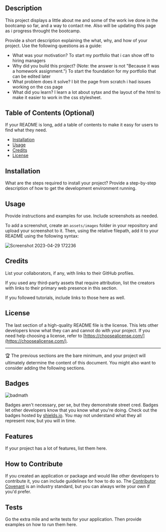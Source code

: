 # <Who am i>

## Description
This project displays a little about me and some of the work ive done in the bootcamp so far, and a way to contact me. Also will be updating this page as i progress throught the bootcamp.

Provide a short description explaining the what, why, and how of your project. Use the following questions as a guide:

- What was your motivation?
To start my portfolio that i can show off to hiring managers 
- Why did you build this project? (Note: the answer is not "Because it was a homework assignment.")
To start the foundation for my portfolio that can be edited later 
- What problem does it solve?
I bit the page from scratch i had issues working on the css page 
- What did you learn?
I learn a lot about sytax and the layout of the html to make it easier to work in the css stylesheet.

## Table of Contents (Optional)

If your README is long, add a table of contents to make it easy for users to find what they need.

- [Installation](#installation)
- [Usage](#usage)
- [Credits](#credits)
- [License](#license)

## Installation

What are the steps required to install your project? Provide a step-by-step description of how to get the development environment running.

## Usage

Provide instructions and examples for use. Include screenshots as needed.

To add a screenshot, create an `assets/images` folder in your repository and upload your screenshot to it. Then, using the relative filepath, add it to your README using the following syntax:

![Screenshot 2023-04-29 172236](https://user-images.githubusercontent.com/129568159/235325013-4fba0708-8b17-4933-bd01-1f59554046f9.png)


## Credits

List your collaborators, if any, with links to their GitHub profiles.

If you used any third-party assets that require attribution, list the creators with links to their primary web presence in this section.

If you followed tutorials, include links to those here as well.

## License

The last section of a high-quality README file is the license. This lets other developers know what they can and cannot do with your project. If you need help choosing a license, refer to [https://choosealicense.com/](https://choosealicense.com/).

---

🏆 The previous sections are the bare minimum, and your project will ultimately determine the content of this document. You might also want to consider adding the following sections.

## Badges

![badmath](https://img.shields.io/github/languages/top/lernantino/badmath)

Badges aren't necessary, per se, but they demonstrate street cred. Badges let other developers know that you know what you're doing. Check out the badges hosted by [shields.io](https://shields.io/). You may not understand what they all represent now, but you will in time.

## Features

If your project has a lot of features, list them here.

## How to Contribute

If you created an application or package and would like other developers to contribute it, you can include guidelines for how to do so. The [Contributor Covenant](https://www.contributor-covenant.org/) is an industry standard, but you can always write your own if you'd prefer.

## Tests

Go the extra mile and write tests for your application. Then provide examples on how to run them here.